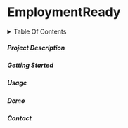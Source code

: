 # EmploymentReady
<details><summary>Table Of Contents</summary>
*[Project Description] <https://github.com/ADA-Sleep-Analysis/EmploymentReady/blob/main/README.md#project-description# <project description>
⋅⋅*
⋅⋅*
⋅⋅*
</details>

##### Project Description

##### Getting Started

##### Usage

##### Demo

##### Contact
